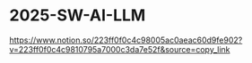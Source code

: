 # 2025-SW-AI-LLM

https://www.notion.so/223ff0f0c4c98005ac0aeac60d9fe902?v=223ff0f0c4c9810795a7000c3da7e52f&source=copy_link
